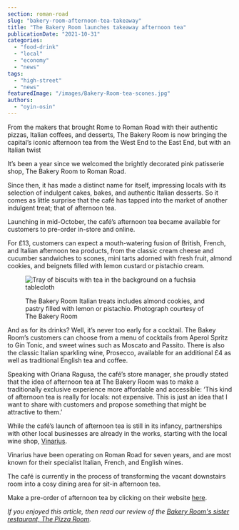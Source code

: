 ```yaml
---
section: roman-road
slug: "bakery-room-afternoon-tea-takeaway"
title: "The Bakery Room launches takeaway afternoon tea"
publicationDate: "2021-10-31"
categories: 
  - "food-drink"
  - "local"
  - "economy"
  - "news"
tags: 
  - "high-street"
  - "news"
featuredImage: "/images/Bakery-Room-tea-scones.jpg"
authors: 
  - "oyin-osin"
---
```


From the makers that brought Rome to Roman Road with their authentic pizzas, Italian coffees, and desserts, The Bakery Room is now bringing the capital’s iconic afternoon tea from the West End to the East End, but with an Italian twist

It’s been a year since we welcomed the brightly decorated pink patisserie shop, The Bakery Room to Roman Road.

Since then, it has made a distinct name for itself, impressing locals with its selection of indulgent cakes, bakes, and authentic Italian desserts. So it comes as little surprise that the café has tapped into the market of another indulgent treat; that of afternoon tea.

Launching in mid-October, the café’s afternoon tea became available for customers to pre-order in-store and online. 

For £13, customers can expect a mouth-watering fusion of British, French, and Italian afternoon tea products, from the classic cream cheese and cucumber sandwiches to scones, mini tarts adorned with fresh fruit, almond cookies, and beignets filled with lemon custard or pistachio cream. 

<figure>

![Tray of biscuits with tea in the background on a fuchsia tablecloth](/images/Bakery-Room-italian-biscuits-1024x683.jpg)

<figcaption>

The Bakery Room Italian treats includes almond cookies, and pastry filled with lemon or pistachio. Photograph courtesy of The Bakery Room

</figcaption>

</figure>

And as for its drinks? Well, it’s never too early for a cocktail. The Bakey Room’s customers can choose from a menu of cocktails from Aperol Spritz to Gin Tonic, and sweet wines such as Moscato and Passito. There is also the classic Italian sparkling wine, Prosecco, available for an additional £4 as well as traditional English tea and coffee. 

Speaking with Oriana Ragusa, the café’s store manager, she proudly stated that the idea of afternoon tea at The Bakery Room was to make a traditionally exclusive experience more affordable and accessible: ‘This kind of afternoon tea is really for locals: not expensive. This is just an idea that I want to share with customers and propose something that might be attractive to them.’ 

While the café’s launch of afternoon tea is still in its infancy, partnerships with other local businesses are already in the works, starting with the local wine shop, [Vinarius](https://romanroadlondon.com/vinarius-bringing-italian-french-now-english-wines-roman-road/).

Vinarius have been operating on Roman Road for seven years, and are most known for their specialist Italian, French, and English wines. 

The café is currently in the process of transforming the vacant downstairs room into a cosy dining area for sit-in afternoon tea. 

Make a pre-order of afternoon tea by clicking on their website [here](https://www.thebakeryroom.com/).

_If you enjoyed this article, then read our review of the [Bakery Room's sister restaurant, The Pizza Room](https://romanroadlondon.com/mile-end-the-pizza-room-vegan-food-review/)._


